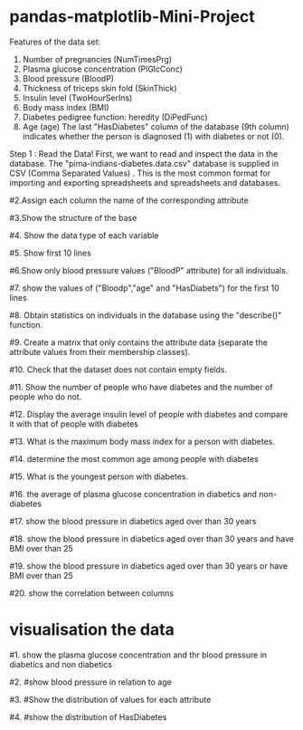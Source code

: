 # pandas-matplotlib-Mini-Project

Features of the data set:
1. Number of pregnancies (NumTimesPrg)
2. Plasma glucose concentration (PlGlcConc)
3. Blood pressure (BloodP)
4. Thickness of triceps skin fold (SkinThick)
5. Insulin level (TwoHourSerIns)
6. Body mass index (BMI)
7. Diabetes pedigree function: heredity (DiPedFunc)
8. Age (age)
The last "HasDiabetes" column of the database (9th column) indicates whether the person is
diagnosed (1) with diabetes or not (0).

Step 1 : Read the Data!
First, we want to read and inspect the data in the database. The "pima-indians-diabetes.data.csv" 
database is supplied in CSV (Comma Separated Values) .
This is the most common format for importing and exporting spreadsheets and spreadsheets and databases.

#2.Assign each column the name of the corresponding attribute

#3.Show the structure of the base

#4. Show the data type of each variable

#5. Show first 10 lines

#6.Show only blood pressure values ("BloodP" attribute) for all individuals.

#7. show the values of ("Bloodp","age" and "HasDiabets") for the first 10 lines 

#8. Obtain statistics on individuals in the database using the "describe()" function.

#9. Create a matrix that only contains the attribute data (separate the attribute values from their membership classes).

#10. Check that the dataset does not contain empty fields.

#11. Show the number of people who have diabetes and the number of people who do not.

#12. Display the average insulin level of people with diabetes and compare it with that of people with diabetes

#13. What is the maximum body mass index for a person with diabetes.

#14. determine the most common age among people with diabetes

#15. What is the youngest person with diabetes.

#16. the average of plasma glucose concentration in diabetics and non-diabetes

#17. show the blood pressure in diabetics aged over than 30 years

#18. show the blood pressure in diabetics aged over than 30 years and have BMI over than 25

#19. show the blood pressure in diabetics aged over than 30 years or have BMI over than 25

#20. show the correlation between columns


# visualisation the data

#1. show the plasma glucose concentration and thr blood pressure in diabetics and non diabetics

#2. #show blood pressure in relation to age

#3. #Show the distribution of values for each attribute

#4. #show the distribution of HasDiabetes



